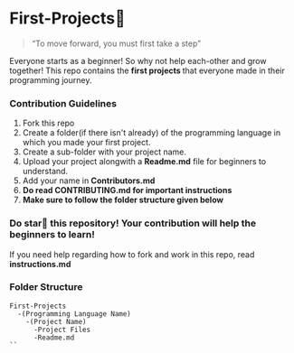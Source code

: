 <h1> First-Projects🚀 </h1>

>“To move forward, you must first take a step”

Everyone starts as a beginner! So why not help each-other and grow together!
This repo contains the <b> first projects </b> that everyone made in their programming journey.

### Contribution Guidelines
1. Fork this repo
2. Create a folder(if there isn't already) of the programming language in which you made your first project.
3. Create a sub-folder with your project name.
4. Upload your project alongwith a <b>Readme.md</b> file for beginners to understand.
5. Add your name in <b>Contributors.md</b>
6. <b>Do read CONTRIBUTING.md for important instructions</b>
7. <b>Make sure to follow the folder structure given below</b>

<h3>Do star🌟 this repository! Your contribution will help the beginners to learn!</h3> 

If you need help regarding how to fork and work in this repo, read <b>instructions.md</b>


### Folder Structure

```
First-Projects
  -(Programming Language Name)
    -(Project Name)
      -Project Files
      -Readme.md
``



